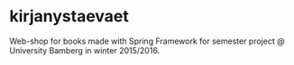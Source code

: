 # kirjanystaevaet

Web-shop for books made with Spring Framework for semester project @ University Bamberg in winter 2015/2016.